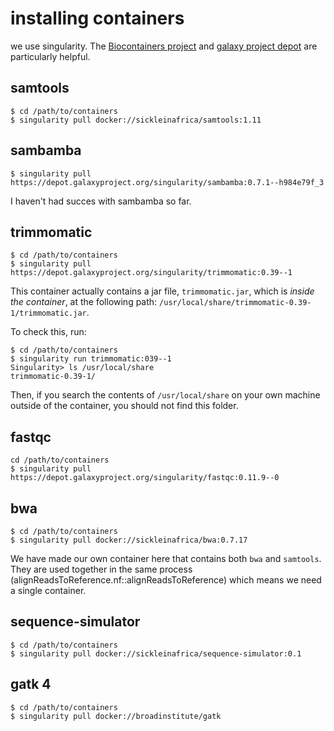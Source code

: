 installing containers
=====================

we use singularity. The [Biocontainers project]() and [galaxy project depot](https://depot.galaxyproject.org/singularity/) are particularly helpful.

samtools
--------
```
$ cd /path/to/containers
$ singularity pull docker://sickleinafrica/samtools:1.11
```
sambamba
--------
```
$ singularity pull https://depot.galaxyproject.org/singularity/sambamba:0.7.1--h984e79f_3 
```
I haven't had succes with sambamba so far. 

trimmomatic
-----------
```
$ cd /path/to/containers
$ singularity pull https://depot.galaxyproject.org/singularity/trimmomatic:0.39--1
```
This container actually contains a jar file, `trimmomatic.jar`, which is *inside the container*, at the following path: `/usr/local/share/trimmomatic-0.39-1/trimmomatic.jar`. 

To check this, run:
```
$ cd /path/to/containers
$ singularity run trimmomatic:039--1
Singularity> ls /usr/local/share
trimmomatic-0.39-1/
```
Then, if you search the contents of `/usr/local/share` on your own machine outside of the container, you should not find this folder. 

fastqc
------
```
cd /path/to/containers
$ singularity pull https://depot.galaxyproject.org/singularity/fastqc:0.11.9--0
```

bwa
---
```
$ cd /path/to/containers
$ singularity pull docker://sickleinafrica/bwa:0.7.17
```
We have made our own container here that contains both `bwa` and `samtools`. They are used together in the same process (alignReadsToReference.nf::alignReadsToReference) which means we need a single container.

sequence-simulator
------------------
```
$ cd /path/to/containers
$ singularity pull docker://sickleinafrica/sequence-simulator:0.1
```

gatk 4
------
```
$ cd /path/to/containers
$ singularity pull docker://broadinstitute/gatk
```
